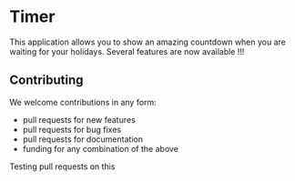 # Timer

This application allows you to show an amazing countdown when you are waiting for your holidays. Several features are now available !!!

Contributing
---------------------
We welcome contributions in any form:

* pull requests for new features
* pull requests for bug fixes
* pull requests for documentation
* funding for any combination of the above

Testing pull requests on this
